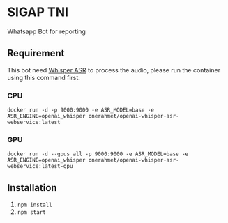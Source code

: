 # SIGAP TNI

Whatsapp Bot for reporting

## Requirement

This bot need [Whisper ASR](https://github.com/ahmetoner/whisper-asr-webservice) to process the audio, please run the container using this command first:

### CPU

```
docker run -d -p 9000:9000 -e ASR_MODEL=base -e ASR_ENGINE=openai_whisper onerahmet/openai-whisper-asr-webservice:latest
```

### GPU

```
docker run -d --gpus all -p 9000:9000 -e ASR_MODEL=base -e ASR_ENGINE=openai_whisper onerahmet/openai-whisper-asr-webservice:latest-gpu
```

## Installation

1. `npm install`
2. `npm start`